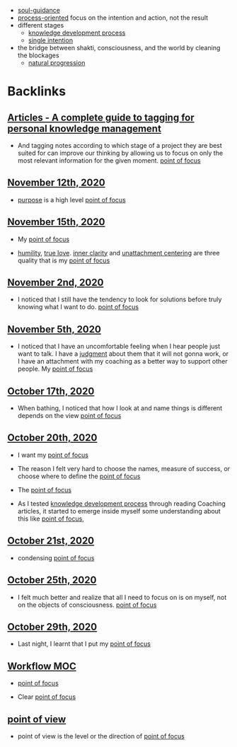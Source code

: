 - [soul-guidance](<soul-guidance.md>) 
- [process-oriented](<process-oriented.md>) focus on the intention and action, not the result
- different stages
    - [knowledge development process](<knowledge development process.md>)
    - [single intention](<single intention.md>)
- the bridge between shakti, consciousness, and the world by cleaning the blockages
    - [natural progression](<natural progression.md>)

# Backlinks
## [Articles - A complete guide to tagging for personal knowledge management](<Articles - A complete guide to tagging for personal knowledge management.md>)
- And tagging notes according to which stage of a project they are best suited for can improve our thinking by allowing us to focus on only the most relevant information for the given moment. [point of focus](<point of focus.md>)

## [November 12th, 2020](<November 12th, 2020.md>)
- [purpose](<purpose.md>) is a high level [point of focus](<point of focus.md>)

## [November 15th, 2020](<November 15th, 2020.md>)
- My [point of focus](<point of focus.md>)

- [humility](<humility.md>), [true love](<true love.md>). [inner clarity](<inner clarity.md>) and [unattachment centering](<unattachment centering.md>) are three quality that is my [point of focus](<point of focus.md>)

## [November 2nd, 2020](<November 2nd, 2020.md>)
- I noticed that I still have the tendency to look for solutions before truly knowing what I want to do. [point of focus](<point of focus.md>)

## [November 5th, 2020](<November 5th, 2020.md>)
- I noticed that I have an uncomfortable feeling when I hear people just want to talk. I have a [judgment](<judgment.md>) about them that it will not gonna work, or I have an attachment with my coaching as a better way to support other people. My [point of focus](<point of focus.md>)

## [October 17th, 2020](<October 17th, 2020.md>)
- When bathing, I noticed that how I look at and name things is different depends on the view [point of focus](<point of focus.md>)

## [October 20th, 2020](<October 20th, 2020.md>)
- I want my [point of focus](<point of focus.md>)

- The reason I felt very hard to choose the names, measure of success, or choose where to define the [point of focus](<point of focus.md>)

- The [point of focus](<point of focus.md>)

- As I tested [knowledge development process](<knowledge development process.md>)  through reading Coaching articles, it started to emerge inside myself some understanding about this like [point of focus](<point of focus.md>),

## [October 21st, 2020](<October 21st, 2020.md>)
- condensing [point of focus](<point of focus.md>)

## [October 25th, 2020](<October 25th, 2020.md>)
- I felt much better and realize that all I need to focus on is on myself, not on the objects of consciousness. [point of focus](<point of focus.md>)

## [October 29th, 2020](<October 29th, 2020.md>)
- Last night, I learnt that I put my [point of focus](<point of focus.md>)

## [Workflow MOC](<Workflow MOC.md>)
- [point of focus](<point of focus.md>)

- Clear [point of focus](<point of focus.md>)

## [point of view](<point of view.md>)
- point of view is the level or the direction of [point of focus](<point of focus.md>)


